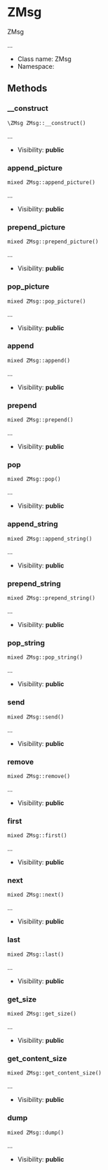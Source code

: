 ZMsg
===============

ZMsg

...


* Class name: ZMsg
* Namespace: 







Methods
-------


### __construct

    \ZMsg ZMsg::__construct()



...

* Visibility: **public**




### append_picture

    mixed ZMsg::append_picture()



...

* Visibility: **public**




### prepend_picture

    mixed ZMsg::prepend_picture()



...

* Visibility: **public**




### pop_picture

    mixed ZMsg::pop_picture()



...

* Visibility: **public**




### append

    mixed ZMsg::append()



...

* Visibility: **public**




### prepend

    mixed ZMsg::prepend()



...

* Visibility: **public**




### pop

    mixed ZMsg::pop()



...

* Visibility: **public**




### append_string

    mixed ZMsg::append_string()



...

* Visibility: **public**




### prepend_string

    mixed ZMsg::prepend_string()



...

* Visibility: **public**




### pop_string

    mixed ZMsg::pop_string()



...

* Visibility: **public**




### send

    mixed ZMsg::send()



...

* Visibility: **public**




### remove

    mixed ZMsg::remove()



...

* Visibility: **public**




### first

    mixed ZMsg::first()



...

* Visibility: **public**




### next

    mixed ZMsg::next()



...

* Visibility: **public**




### last

    mixed ZMsg::last()



...

* Visibility: **public**




### get_size

    mixed ZMsg::get_size()



...

* Visibility: **public**




### get_content_size

    mixed ZMsg::get_content_size()



...

* Visibility: **public**




### dump

    mixed ZMsg::dump()



...

* Visibility: **public**



